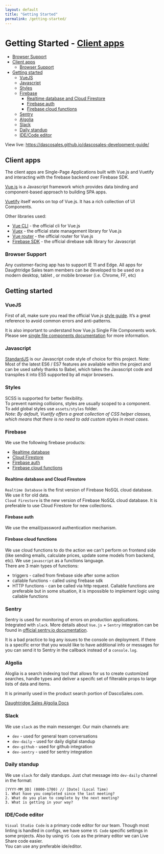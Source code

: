 ```yaml
---
layout: default
title: "Getting Started"
permalink: /getting-started/
---
```


# Getting Started - [Client apps](#client-apps) <!-- omit in toc -->
  - [Browser Support](#browser-support)
- [Client apps](#client-apps)
  - [Browser Support](#browser-support)
- [Getting started](#getting-started)
  - [VueJS](#vuejs)
  - [Javascript](#javascript)
  - [Styles](#styles)
  - [Firebase](#firebase)
    - [Realtime database and Cloud Firestore](#realtime-database-and-cloud-firestore)
    - [Firebase auth](#firebase-auth)
    - [Firebase cloud functions](#firebase-cloud-functions)
  - [Sentry](#sentry)
  - [Algolia](#algolia)
  - [Slack](#slack)
  - [Daily standup](#daily-standup)
  - [IDE/Code editor](#idecode-editor)

View live: https://dascosales.github.io/dascosales-development-guide/

## Client apps
The client apps are Single-Page Applications built with Vue.js and Vuetify and interacting with the firebase backend over Firebase SDK.

[Vue.js](https://vuejs.org) is a Javascript framework which provides data binding and component-based approach to building SPA apps.  

[Vuetify](https://vuetifyjs.com) itself works on top of Vue.js. It has a rich collection of UI Components.  

Other libraries used: 
* [Vue CLI](https://cli.vuejs.org/) - the official cli for Vue.js
* [Vuex](https://vuex.vuejs.org) - the official state management library for Vue.js
* [Vue router](https://router.vuejs.org) - the official router for Vue.js
* [Firebase SDK](https://firebase.google.com/docs/reference/js) - the official direbase sdk library for Javascript

### Browser Support
Any customer-facing app has to support IE 11 and Edge. All apps for Daughtridge Sales team members can be developed to be used on a modern desktop, tablet , or mobile browser (i.e. Chrome, FF, etc)

## Getting started
### VueJS
First of all, make sure you read the official Vue.js [style guide](https://vuejs.org/v2/style-guide).
It’s a great reference to avoid common errors and anti-patterns.

It is also important to understand how Vue.js Single File Components work. Please see [single file components documentation](https://vuejs.org/v2/guide/single-file-components) for more information.

### Javascript
[StandardJS](https://standardjs.com) is our Javascript code style of choice for this project.
Note: Most of the latest ES6 / ES7 features are available within the project and can be used safely thanks to Babel, which takes the Javascript code and transpiles it into ES5 supported by all major browsers.

### Styles
SCSS is supported for better flexibility.    
To prevent naming collisions, styles are usually scoped to a component.  
To add global styles use `assets/styles` folder.  
*Note: By default, Vuetify offers a great collection of CSS helper classes, which means that there is no need to add custom styles in most cases.*

### Firebase
We use the following firebase products:
- [Realtime database](https://firebase.google.com/docs/database)
- [Cloud Firestore](https://firebase.google.com/docs/firestore)
- [Firebase auth](https://firebase.google.com/docs/auth)
- [Firebase cloud functions](https://firebase.google.com/docs/functions)

#### Realtime database and Cloud Firestore
`Realtime Database` is the first version of Firebase NoSQL cloud database. We use it for old data.  
`Cloud Firestore` is the new version of Firebase NoSQL cloud database. It is preferable to use Cloud Firestore for new collections.
#### Firebase auth
We use the email/password authentication mechanism.

#### Firebase cloud functions
We use cloud functions to do the action we can't perform on frontend side (like sending emails, calculate prices, update some models from backend, etc). We use `javascript` as a functions language.  
There are 3 main types of functions:
- triggers - called from firebase side after some action
- callable functions - called using firebase sdk
- HTTP functions - can be called via http request. Callable functions are preferable but in some situation, it is impossible to implement logic using callable functions

### Sentry
Sentry is used for monitoring of errors on production applications. Integrated with `slack`. More details about `Vue.js` + `Sentry` integration can be found in [official sentry.io documentation](https://docs.sentry.io/platforms/javascript/vue/).

It is a bad practice to log any issues to the console on deployment. If there is a specific error that you would like to have additional info or messages for you can send it to Sentry in the callback instead of a `console.log`.

### Algolia
Aloglia is a search indexing tool that allows for us to create customized searches, handle types and deliver a specifc set of filterable props to large lists of data and items.

It is primarily used in the product search portion of DascoSales.com.

[Daughtridge Sales Algolia Docs](Algolia)

### Slack
We use `slack` as the main messenger. Our main channels are: 
* `dev` - used for general team conversations
* `dev-daily` - used for daily digital standup
* `dev-github` - used for github integration
* `dev-sentry` - used for sentry integration

### Daily standup
We use `slack` for daily standups. Just chat message into `dev-daily` channel in the format:
```
[YYYY-MM_DD] (0800-1700) // [Date] (Local Time)
1. What have you completed since the last meeting?
2. What do you plan to complete by the next meeting?
3. What is getting in your way?
```

### IDE/Code editor
`Visual Studio Code` is a primary code editor for our team. Though most linting is handled in configs, we have some `VS Code` specific settings in some projects. Also by using `VS Code` as the primary editor we can Live Share code easier.  
You can use any preferable ide/editor.